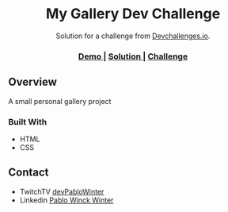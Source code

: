 <!-- Please update value in the {}  -->

<h1 align="center">My Gallery Dev Challenge</h1>

<div align="center">
   Solution for a challenge from  <a href="http://devchallenges.io" target="_blank">Devchallenges.io</a>.
</div>

<div align="center">
  <h3>
    <a href="https://pablowinck.github.io/csb-i6k81/">
      Demo
    </a>
    <span> | </span>
    <a href="https://codesandbox.io/s/devchallenges-mygallery-i6k81">
      Solution
    </a>
    <span> | </span>
    <a href="https://devchallenges.io/challenges/gcbWLxG6wdennelX7b8I">
      Challenge
    </a>
  </h3>
</div>

<!-- OVERVIEW -->

## Overview

A small personal gallery project

### Built With

- HTML
- CSS


## Contact

- TwitchTV [devPabloWinter](https://www.twitch.tv/devpablowinter)
- Linkedin [Pablo Winck Winter](https://www.linkedin.com/in/pablowinck/)
